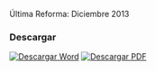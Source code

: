 
Última Reforma: Diciembre 2013

### Descargar

<a href="#"><img src="../imagenes/icono-word.png" alt="Descargar Word"></a> <a href="reglamento-organico-administracion-publica-municipal.pdf"><img src="../imagenes/icono-pdf.png" alt="Descargar PDF"></a>
